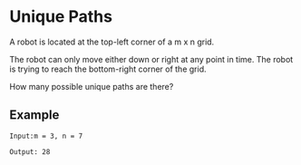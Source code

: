 #  Unique Paths
A robot is located at the top-left corner of a m x n grid.

The robot can only move either down or right at any point in time. The robot is trying to reach the bottom-right corner of the grid.

How many possible unique paths are there?

## Example

```
Input:m = 3, n = 7

Output: 28

```

